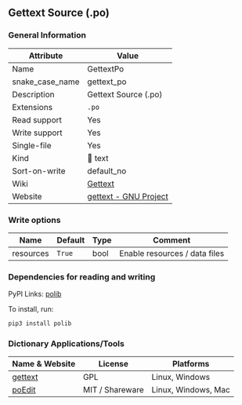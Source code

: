 ## Gettext Source (.po)

### General Information

| Attribute       | Value                                                         |
| --------------- | ------------------------------------------------------------- |
| Name            | GettextPo                                                     |
| snake_case_name | gettext_po                                                    |
| Description     | Gettext Source (.po)                                          |
| Extensions      | `.po`                                                         |
| Read support    | Yes                                                           |
| Write support   | Yes                                                           |
| Single-file     | Yes                                                           |
| Kind            | 📝 text                                                        |
| Sort-on-write   | default_no                                                    |
| Wiki            | [Gettext](https://en.wikipedia.org/wiki/Gettext)              |
| Website         | [gettext - GNU Project](https://www.gnu.org/software/gettext) |

### Write options

| Name      | Default | Type | Comment                       |
| --------- | ------- | ---- | ----------------------------- |
| resources | `True`  | bool | Enable resources / data files |

### Dependencies for reading and writing

PyPI Links: [polib](https://pypi.org/project/polib)

To install, run:

```sh
pip3 install polib
```

### Dictionary Applications/Tools

| Name & Website                                   | License         | Platforms           |
| ------------------------------------------------ | --------------- | ------------------- |
| [gettext](https://www.gnu.org/software/gettext/) | GPL             | Linux, Windows      |
| [poEdit](https://github.com/vslavik/poedit)      | MIT / Shareware | Linux, Windows, Mac |
